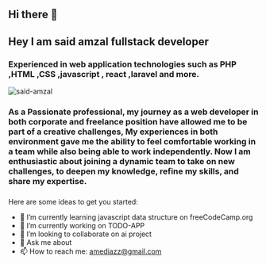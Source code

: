 ## Hi there 👋
  <section id="welcome-section" class="welcome-section">
      <h1>Hey I am said amzal fullstack developer </h1>
      <h3>Experienced in web application technologies such as PHP ,HTML ,CSS ,javascript , react ,laravel and more.</h3>
      <div class="social-media">
        <a href="https://www.linkedin.com/in/amzal-said/"><i class="lab la-3x la-linkedin"></i></a>
        <a href="https://github.com/amediazz"><i class="lab la-3x la-github"></i></a>
        <a href="mailto:said.amzal@hotmail.com"><i class="la la-3x la-envelope-o"></i></a>
      </div>
      <div class="signature">
        <img src="https://lh3.googleusercontent.com/-5Jv5iztUVuA/WEM7UXxW7JI/AAAAAAAAAO8/WehERAj2QY0ySJYLt6BFVf_kj6i1SDlEQCEwYBhgL/w140-h140-p/IMG_3680.JPG" alt="said-amzal"/>
      </div>
  </section>
  
  <section id="about-me"class="about-me">
      <h3>
        As a Passionate professional, my journey as a web developer in both corporate and freelance position have allowed me to be part of a creative challenges, 
        My experiences in both environment gave me the ability to feel comfortable working in a team while also being able to work independently. 
        Now I am enthusiastic about joining a dynamic team to take on new challenges, to deepen my knowledge, refine my skills, and share my expertise.</h3>
  </section>

###
Here are some ideas to get you started:

- 🌱 I’m currently learning javascript data structure on freeCodeCamp.org
- 🔭 I’m currently working on TODO-APP 
- 👯 I’m looking to collaborate on ai project
- 💬 Ask me about 
- 📫 How to reach me: amediazz@gmail.com
  
